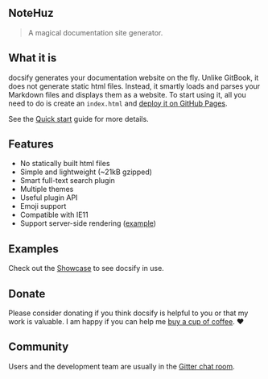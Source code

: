 ## NoteHuz

> A magical documentation site generator.

## What it is

docsify generates your documentation website on the fly. Unlike GitBook, it does not generate static html files. Instead, it smartly loads and parses your Markdown files and displays them as a website. To start using it, all you need to do is create an `index.html` and [deploy it on GitHub Pages](deploy.md).

See the [Quick start](quickstart.md) guide for more details.

## Features

- No statically built html files
- Simple and lightweight (~21kB gzipped)
- Smart full-text search plugin
- Multiple themes
- Useful plugin API
- Emoji support
- Compatible with IE11
- Support server-side rendering ([example](https://github.com/docsifyjs/docsify-ssr-demo))

## Examples

Check out the [Showcase](https://github.com/docsifyjs/awesome-docsify#showcase) to see docsify in use.

## Donate

Please consider donating if you think docsify is helpful to you or that my work is valuable. I am happy if you can help me [buy a cup of coffee](https://github.com/QingWei-Li/donate). :heart:

## Community

Users and the development team are usually in the [Gitter chat room](https://gitter.im/docsifyjs/Lobby).
